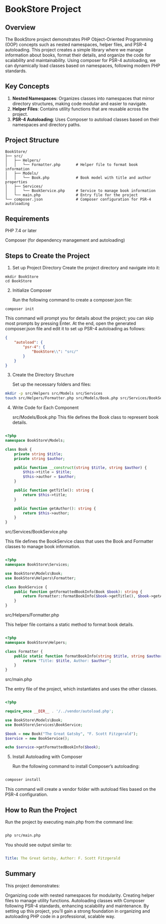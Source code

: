 # BookStore Project
## Overview

The BookStore project demonstrates PHP Object-Oriented Programming (OOP) concepts such as nested namespaces, helper files, and PSR-4 autoloading. This project creates a simple library where we manage information about books, format their details, and organize the code for scalability and maintainability. Using composer for PSR-4 autoloading, we can dynamically load classes based on namespaces, following modern PHP standards.

## Key Concepts
1. **Nested Namespaces**: Organizes classes into namespaces that mirror directory structures, making code modular and easier to navigate.
2. **Helper Files**: Contains utility functions that are reusable across the project.
3. **PSR-4 Autoloading**: Uses Composer to autoload classes based on their namespaces and directory paths.


## Project Structure
 
 ```
 BookStore/
├── src/
│   ├── Helpers/
│   │   └── Formatter.php       # Helper file to format book information
│   ├── Models/
│   │   └── Book.php            # Book model with title and author properties
│   ├── Services/
│   │   └── BookService.php     # Service to manage book information
│   └── main.php                # Entry file for the project
└── composer.json               # Composer configuration for PSR-4 autoloading

```


## Requirements
PHP 7.4 or later

Composer (for dependency management and autoloading)

## Steps to Create the Project
1. Set up Project Directory
Create the project directory and navigate into it:

```
mkdir BookStore
cd BookStore
```
2. Initialize Composer

    Run the following command to create a composer.json file:

```
composer init
```
This command will prompt you for details about the project; you can skip most prompts by pressing Enter. At the end, open the generated composer.json file and edit it to set up PSR-4 autoloading as follows:

```json
{
    "autoload": {
        "psr-4": {
            "BookStore\\": "src/"
        }
    }
}
```
3. Create the Directory Structure

   Set up the necessary folders and files:

```bash
mkdir -p src/Helpers src/Models src/Services
touch src/Helpers/Formatter.php src/Models/Book.php src/Services/BookService.php src/main.php
```
4. Write Code for Each Component

   src/Models/Book.php
This file defines the Book class to represent book details.

```php

<?php
namespace BookStore\Models;

class Book {
    private string $title;
    private string $author;

    public function __construct(string $title, string $author) {
        $this->title = $title;
        $this->author = $author;
    }

    public function getTitle(): string {
        return $this->title;
    }

    public function getAuthor(): string {
        return $this->author;
    }
}
```
src/Services/BookService.php

This file defines the BookService class that uses the Book and Formatter classes to manage book information.

```php

<?php
namespace BookStore\Services;

use BookStore\Models\Book;
use BookStore\Helpers\Formatter;

class BookService {
    public function getFormattedBookInfo(Book $book): string {
        return Formatter::formatBookInfo($book->getTitle(), $book->getAuthor());
    }
}
```
src/Helpers/Formatter.php

This helper file contains a static method to format book details.

```php

<?php
namespace BookStore\Helpers;

class Formatter {
    public static function formatBookInfo(string $title, string $author): string {
        return "Title: $title, Author: $author";
    }
}
```
src/main.php

The entry file of the project, which instantiates and uses the other classes.

```php

<?php

require_once __DIR__ . '/../vendor/autoload.php';

use BookStore\Models\Book;
use BookStore\Services\BookService;

$book = new Book("The Great Gatsby", "F. Scott Fitzgerald");
$service = new BookService();

echo $service->getFormattedBookInfo($book);
```
5. Install Autoloading with Composer
  
   Run the following command to install Composer’s autoloading:

```bash

composer install
```
This command will create a vendor folder with autoload files based on the PSR-4 configuration.

## How to Run the Project
Run the project by executing main.php from the command line:

```bash

php src/main.php
```
You should see output similar to:

```yaml

Title: The Great Gatsby, Author: F. Scott Fitzgerald
```
## Summary

This project demonstrates:

Organizing code with nested namespaces for modularity.
Creating helper files to manage utility functions.
Autoloading classes with Composer following PSR-4 standards, enhancing scalability and maintenance.
By setting up this project, you’ll gain a strong foundation in organizing and autoloading PHP code in a professional, scalable way.







